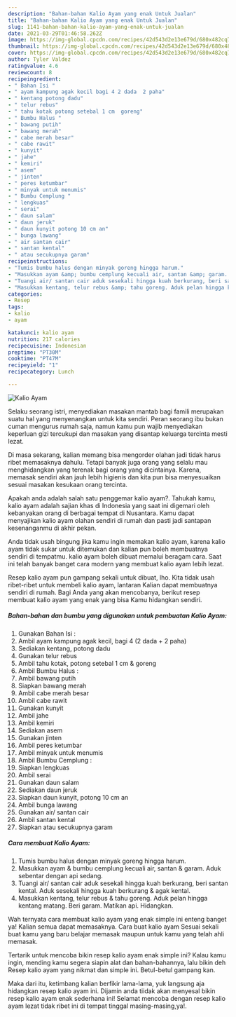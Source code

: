 ```yaml
---
description: "Bahan-bahan Kalio Ayam yang enak Untuk Jualan"
title: "Bahan-bahan Kalio Ayam yang enak Untuk Jualan"
slug: 1141-bahan-bahan-kalio-ayam-yang-enak-untuk-jualan
date: 2021-03-29T01:46:58.262Z
image: https://img-global.cpcdn.com/recipes/42d543d2e13e679d/680x482cq70/kalio-ayam-foto-resep-utama.jpg
thumbnail: https://img-global.cpcdn.com/recipes/42d543d2e13e679d/680x482cq70/kalio-ayam-foto-resep-utama.jpg
cover: https://img-global.cpcdn.com/recipes/42d543d2e13e679d/680x482cq70/kalio-ayam-foto-resep-utama.jpg
author: Tyler Valdez
ratingvalue: 4.6
reviewcount: 8
recipeingredient:
- " Bahan Isi "
- " ayam kampung agak kecil bagi 4 2 dada  2 paha"
- " kentang potong dadu"
- " telur rebus"
- " tahu kotak potong setebal 1 cm  goreng"
- " Bumbu Halus "
- " bawang putih"
- " bawang merah"
- " cabe merah besar"
- " cabe rawit"
- " kunyit"
- " jahe"
- " kemiri"
- " asem"
- " jinten"
- " peres ketumbar"
- " minyak untuk menumis"
- " Bumbu Cemplung "
- " lengkuas"
- " serai"
- " daun salam"
- " daun jeruk"
- " daun kunyit potong 10 cm an"
- " bunga lawang"
- " air santan cair"
- " santan kental"
- " atau secukupnya garam"
recipeinstructions:
- "Tumis bumbu halus dengan minyak goreng hingga harum."
- "Masukkan ayam &amp; bumbu cemplung kecuali air, santan &amp; garam. Aduk sebentar dengan api sedang."
- "Tuangi air/ santan cair aduk sesekali hingga kuah berkurang, beri santan kental. Aduk sesekali hingga kuah berkurang &amp; agak kental."
- "Masukkan kentang, telur rebus &amp; tahu goreng. Aduk pelan hingga kentang matang. Beri garam. Matikan api. Hidangkan."
categories:
- Resep
tags:
- kalio
- ayam

katakunci: kalio ayam 
nutrition: 217 calories
recipecuisine: Indonesian
preptime: "PT30M"
cooktime: "PT47M"
recipeyield: "1"
recipecategory: Lunch

---
```



![Kalio Ayam](https://img-global.cpcdn.com/recipes/42d543d2e13e679d/680x482cq70/kalio-ayam-foto-resep-utama.jpg)

Selaku seorang istri, menyediakan masakan mantab bagi famili merupakan suatu hal yang menyenangkan untuk kita sendiri. Peran seorang ibu bukan cuman mengurus rumah saja, namun kamu pun wajib menyediakan keperluan gizi tercukupi dan masakan yang disantap keluarga tercinta mesti lezat.

Di masa  sekarang, kalian memang bisa mengorder olahan jadi tidak harus ribet memasaknya dahulu. Tetapi banyak juga orang yang selalu mau menghidangkan yang terenak bagi orang yang dicintainya. Karena, memasak sendiri akan jauh lebih higienis dan kita pun bisa menyesuaikan sesuai masakan kesukaan orang tercinta. 



Apakah anda adalah salah satu penggemar kalio ayam?. Tahukah kamu, kalio ayam adalah sajian khas di Indonesia yang saat ini digemari oleh kebanyakan orang di berbagai tempat di Nusantara. Kamu dapat menyajikan kalio ayam olahan sendiri di rumah dan pasti jadi santapan kesenanganmu di akhir pekan.

Anda tidak usah bingung jika kamu ingin memakan kalio ayam, karena kalio ayam tidak sukar untuk ditemukan dan kalian pun boleh membuatnya sendiri di tempatmu. kalio ayam boleh dibuat memalui beragam cara. Saat ini telah banyak banget cara modern yang membuat kalio ayam lebih lezat.

Resep kalio ayam pun gampang sekali untuk dibuat, lho. Kita tidak usah ribet-ribet untuk membeli kalio ayam, lantaran Kalian dapat membuatnya sendiri di rumah. Bagi Anda yang akan mencobanya, berikut resep membuat kalio ayam yang enak yang bisa Kamu hidangkan sendiri.

<!--inarticleads1-->

##### Bahan-bahan dan bumbu yang digunakan untuk pembuatan Kalio Ayam:

1. Gunakan  Bahan Isi :
1. Ambil  ayam kampung agak kecil, bagi 4 (2 dada + 2 paha)
1. Sediakan  kentang, potong dadu
1. Gunakan  telur rebus
1. Ambil  tahu kotak, potong setebal 1 cm &amp; goreng
1. Ambil  Bumbu Halus :
1. Ambil  bawang putih
1. Siapkan  bawang merah
1. Ambil  cabe merah besar
1. Ambil  cabe rawit
1. Gunakan  kunyit
1. Ambil  jahe
1. Ambil  kemiri
1. Sediakan  asem
1. Gunakan  jinten
1. Ambil  peres ketumbar
1. Ambil  minyak untuk menumis
1. Ambil  Bumbu Cemplung :
1. Siapkan  lengkuas
1. Ambil  serai
1. Gunakan  daun salam
1. Sediakan  daun jeruk
1. Siapkan  daun kunyit, potong 10 cm an
1. Ambil  bunga lawang
1. Gunakan  air/ santan cair
1. Ambil  santan kental
1. Siapkan  atau secukupnya garam




<!--inarticleads2-->

##### Cara membuat Kalio Ayam:

1. Tumis bumbu halus dengan minyak goreng hingga harum.
1. Masukkan ayam &amp; bumbu cemplung kecuali air, santan &amp; garam. Aduk sebentar dengan api sedang.
1. Tuangi air/ santan cair aduk sesekali hingga kuah berkurang, beri santan kental. Aduk sesekali hingga kuah berkurang &amp; agak kental.
1. Masukkan kentang, telur rebus &amp; tahu goreng. Aduk pelan hingga kentang matang. Beri garam. Matikan api. Hidangkan.




Wah ternyata cara membuat kalio ayam yang enak simple ini enteng banget ya! Kalian semua dapat memasaknya. Cara buat kalio ayam Sesuai sekali buat kamu yang baru belajar memasak maupun untuk kamu yang telah ahli memasak.

Tertarik untuk mencoba bikin resep kalio ayam enak simple ini? Kalau kamu ingin, mending kamu segera siapin alat dan bahan-bahannya, lalu bikin deh Resep kalio ayam yang nikmat dan simple ini. Betul-betul gampang kan. 

Maka dari itu, ketimbang kalian berfikir lama-lama, yuk langsung aja hidangkan resep kalio ayam ini. Dijamin anda tiidak akan menyesal bikin resep kalio ayam enak sederhana ini! Selamat mencoba dengan resep kalio ayam lezat tidak ribet ini di tempat tinggal masing-masing,ya!.

